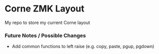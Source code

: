 # Corne ZMK Layout
 My repo to store my current Corne layout

 ### Future Notes / Possible Changes
 * Add common functions to left raise (e.g. copy, paste, pgup, pgdown)
